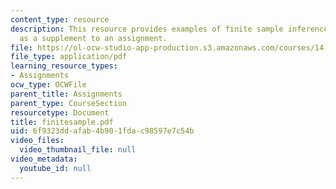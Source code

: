 ```yaml
---
content_type: resource
description: This resource provides examples of finite sample inference beyond normality
  as a supplement to an assignment.
file: https://ol-ocw-studio-app-production.s3.amazonaws.com/courses/14-381-statistical-method-in-economics-fall-2006/6f9323ddafab4b901fdac98597e7c54b_finitesample.pdf
file_type: application/pdf
learning_resource_types:
- Assignments
ocw_type: OCWFile
parent_title: Assignments
parent_type: CourseSection
resourcetype: Document
title: finitesample.pdf
uid: 6f9323dd-afab-4b90-1fda-c98597e7c54b
video_files:
  video_thumbnail_file: null
video_metadata:
  youtube_id: null
---
```

